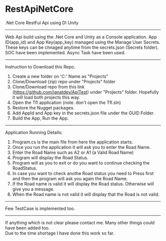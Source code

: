 # RestApiNetCore
.Net Core RestFul Api using DI Unity
*************************************************************

Web Api build using the .Net Core and Unity as a Console application.
App ID(app_id) and App Key(app_key) managed using the Manage User Secrets.
These keys can be chnaged anytime from the secrets.json (Secrets folder).
SOC have been implemented. 
Async Task have been used.

*************************************************************
Instruction to Download this Repo.

1. Create a new folder on 'C:\' Name as "Projects" 
2. Clone/Download (zip) repo under "Projects" folder
3. Clone/Download repo from this link (https://github.com/janatdev/ApiTest) under "Projects" folder. Hopefully it will load both projects this way.
4. Open the Tfl application (note. don't open the Tfl.sln)
5. Restore the Nugget packages.
6. Add AppId and App key in the secrets.json file under the GUID Folder.
7. Build the App, Run the App.

*************************************************************

Application Running Details:

1. Program.cs is the main file from here the application starts.
2. Once you run the application it will ask you to enter the Road Name.
3. Enter the Road Name such as A2 or A1 (a Valid Road Name)
4. Program will display the Road Status.
5. Program will as you to exit or do you want to continue checking the RoadStatus.
6. In case you want to check anothe Road status you need to Press first and then the program will ask you again the Road Name.
7. If the Road name is valid it will display the Road status. Otherwise will give you a message.
8. When the Road name is not valid it will display that the Road is not valid.

*************************************************************
Few TestCase is implemented too. 
*************************************************************

If anything which is not clear please contact me. 
Many other things could have been added too.  
Due to the time shortage I have done this work so far.
